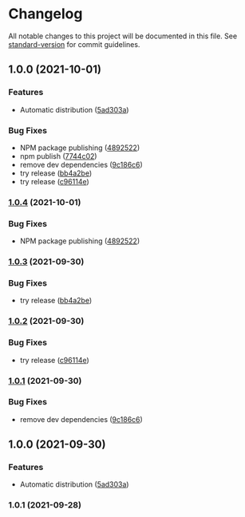 # Changelog

All notable changes to this project will be documented in this file. See [standard-version](https://github.com/conventional-changelog/standard-version) for commit guidelines.

## 1.0.0 (2021-10-01)


### Features

* Automatic distribution ([5ad303a](https://www.github.com/navikt/fhir-questionnaires/commit/5ad303af0dfa2cf0c1a47327b097c33a420e7b7c))


### Bug Fixes

* NPM package publishing ([4892522](https://www.github.com/navikt/fhir-questionnaires/commit/4892522f2837fa6f9c4219db6c4b8a3afd37c882))
* npm publish ([7744c02](https://www.github.com/navikt/fhir-questionnaires/commit/7744c024e9df3a313d7f9a73acfd3c9ef8eaaa5e))
* remove dev dependencies ([9c186c6](https://www.github.com/navikt/fhir-questionnaires/commit/9c186c62e1526a863456b9714efe6d3a204b6335))
* try release ([bb4a2be](https://www.github.com/navikt/fhir-questionnaires/commit/bb4a2be99b496221182d24908e6f934424f5a672))
* try release ([c96114e](https://www.github.com/navikt/fhir-questionnaires/commit/c96114e98fabf92d86cce4236dfa2aaf858d2316))

### [1.0.4](https://www.github.com/navikt/fhir-questionnaires/compare/NAV-06-03-04-v1.0.3...NAV-06-03-04-v1.0.4) (2021-10-01)


### Bug Fixes

* NPM package publishing ([4892522](https://www.github.com/navikt/fhir-questionnaires/commit/4892522f2837fa6f9c4219db6c4b8a3afd37c882))

### [1.0.3](https://www.github.com/navikt/fhir-questionnaires/compare/NAV-06-03-04-v1.0.2...NAV-06-03-04-v1.0.3) (2021-09-30)


### Bug Fixes

* try release ([bb4a2be](https://www.github.com/navikt/fhir-questionnaires/commit/bb4a2be99b496221182d24908e6f934424f5a672))

### [1.0.2](https://www.github.com/navikt/fhir-questionnaires/compare/NAV-06-03-04-v1.0.1...NAV-06-03-04-v1.0.2) (2021-09-30)


### Bug Fixes

* try release ([c96114e](https://www.github.com/navikt/fhir-questionnaires/commit/c96114e98fabf92d86cce4236dfa2aaf858d2316))

### [1.0.1](https://www.github.com/navikt/fhir-questionnaires/compare/NAV-06-03-04-v1.0.0...NAV-06-03-04-v1.0.1) (2021-09-30)


### Bug Fixes

* remove dev dependencies ([9c186c6](https://www.github.com/navikt/fhir-questionnaires/commit/9c186c62e1526a863456b9714efe6d3a204b6335))

## 1.0.0 (2021-09-30)


### Features

* Automatic distribution ([5ad303a](https://www.github.com/navikt/fhir-questionnaires/commit/5ad303af0dfa2cf0c1a47327b097c33a420e7b7c))

### 1.0.1 (2021-09-28)
